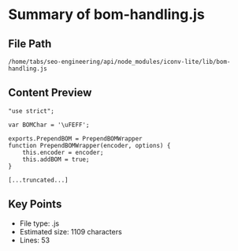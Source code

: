 # Summary of bom-handling.js
  
## File Path
`/home/tabs/seo-engineering/api/node_modules/iconv-lite/lib/bom-handling.js`

## Content Preview
```
"use strict";

var BOMChar = '\uFEFF';

exports.PrependBOM = PrependBOMWrapper
function PrependBOMWrapper(encoder, options) {
    this.encoder = encoder;
    this.addBOM = true;
}

[...truncated...]
```

## Key Points
- File type: .js
- Estimated size: 1109 characters
- Lines: 53
